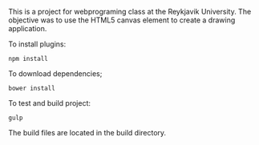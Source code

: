 This is a project for webprograming class at the Reykjavik University. The objective was to use the HTML5 canvas element to create a drawing application.


To install plugins:

    npm install

To download dependencies;

    bower install

To test and build project:

    gulp

The build files are located in the build directory.
